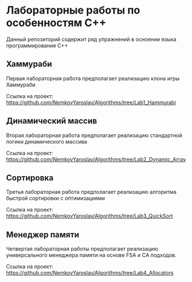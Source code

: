 # Лабораторные работы по особенностям C++

Данный репозиторий содержит ряд упражнений в осноении языка программирования С++

## Хаммураби

Первая лабораторная работа предполагает реализацию клона игры Хаммураби

Ссылка на проект: https://github.com/NemkovYaroslav/Algorithms/tree/Lab1_Hammurabi

## Динамический массив

Вторая лабораторная работа предполагает реализацию стандартной логики динамического массива

Ссылка на проект: https://github.com/NemkovYaroslav/Algorithms/tree/Lab2_Dynamic_Array

## Сортировка

Третья лабораторная работа предполагает реализацию алгоритма быстрой сортировки с оптимизациями

Ссылка на проект: https://github.com/NemkovYaroslav/Algorithms/tree/Lab3_QuickSort

## Менеджер памяти

Четвертая лабораторная работы предполагает реализацию универсального менеджера памяти на основе FSA и CA подходов.

Ссылка на проект: https://github.com/NemkovYaroslav/Algorithms/tree/Lab4_Allocators
